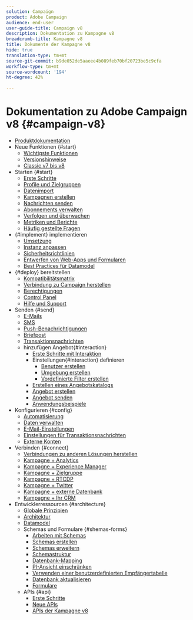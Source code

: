 ```yaml
---
solution: Campaign
product: Adobe Campaign
audience: end-user
user-guide-title: Campaign v8
description: Dokumentation zu Kampagne v8
breadcrumb-title: Kampagne v8
title: Dokumente der Kampagne v8
hide: true
translation-type: tm+mt
source-git-commit: b9de052de5aaeee4b089feb70bf20723be5c9cfa
workflow-type: tm+mt
source-wordcount: '194'
ht-degree: 42%

---
```



# Dokumentation zu Adobe Campaign v8 {#campaign-v8}

+ [Produktdokumentation](campaign-home.md)
+ Neue Funktionen {#start}
   + [Wichtigste Funktionen](start/whats-new.md)
   + [Versionshinweise](start/release-notes.md)
   + [Classic v7 bis v8](start/capability-matrix.md)
+ Starten {#start}
   + [Erste Schritte](start/get-started.md)
   + [Profile und Zielgruppen](start/audiences.md)
   + [Datenimport](start/import.md)
   + [Kampagnen erstellen](start/campaigns.md)
   + [Nachrichten senden](start/create-message.md)
   + [Abonnements verwalten](start/subscriptions.md)
   + [Verfolgen und überwachen](start/tracking.md)
   + [Metriken und Berichte](start/reporting.md)
   + [Häufig gestellte Fragen](start/campaign-faq.md)
+ {#implement} implementieren
   + [Umsetzung](start/implement.md)
   + [Instanz anpassen](dev/customize.md)
   + [Sicherheitsrichtlinien](config/security.md)
   + [Entwerfen von Web-Apps und Formularen](dev/webapps.md)
   + [Best Practices für Datamodel](dev/datamodel-best-practices.md)
+ {#deploy} bereitstellen
   + [Kompatibilitätsmatrix](start/compatibility-matrix.md)
   + [Verbindung zu Campaign herstellen](start/connect.md)
   + [Berechtigungen](start/permissions.md)
   + [Control Panel](config/self-service.md)
   + [Hilfe und Support](start/support.md)
+ Senden {#send}
   + [E-Mails](send/email.md)
   + [SMS](send/sms.md)
   + [Push-Benachrichtigungen ](send/push.md)
   + [Briefpost](send/direct-mail.md)
   + [Transaktionsnachrichten ](send/transactional.md)
   + hinzufügen Angebot{#interaction}
      + [Erste Schritte mit Interaktion](send/interaction.md)
      + Einstellungen{#interaction} definieren
         + [Benutzer erstellen](send/interaction-operators.md)
         + [Umgebung erstellen](send/interaction-env.md)
         + [Vordefinierte Filter erstellen](send/interaction-predefined-filters.md)
      + [Erstellen eines Angebotskatalogs](send/interaction-offer-catalog.md)
      + [Angebot erstellen](send/interaction-offer.md)
      + [Angebot senden](send/interaction-send-offers.md)
      + [Anwendungsbeispiele](send/interaction-use-cases.md)
+ Konfigurieren {#config}
   + [Automatisierung](config/workflows.md)
   + [Daten verwalten](config/replication.md)
   + [E-Mail-Einstellungen](config/email-settings.md)
   + [Einstellungen für Transaktionsnachrichten](config/transactional-msg-settings.md)
   + [Externe Konten](config/external-accounts.md)
+ Verbinden {#connect}
   + [Verbindungen zu anderen Lösungen herstellen](connect/integration.md)
   + [Kampagne + Analytics](connect/ac-aa.md)
   + [Kampagne + Experience Manager](connect/ac-aem.md)
   + [Kampagne + Zielgruppe](connect/ac-at.md)
   + [Kampagne + RTCDP](connect/ac-rtcdp.md)
   + [Kampagne + Twitter](connect/ac-tw.md)
   + [Kampagne + externe Datenbank](connect/fda.md)
   + [Kampagne + Ihr CRM](connect/crm.md)
+ Entwicklerressourcen {#architecture}
   + [Globale Prinzipien](dev/general-architecture.md)
   + [Architektur](dev/architecture.md)
   + [Datamodel](dev/datamodel.md)
   + Schemas und Formulare {#shemas-forms}
      + [Arbeiten mit Schemas](dev/schemas.md)
      + [Schemas erstellen](dev/create-schema.md)
      + [Schemas erweitern](dev/extend-schema.md)
      + [Schemastruktur](dev/schema-structure.md)
      + [Datenbank-Mapping](dev/database-mapping.md)
      + [PI-Ansicht einschränken](dev/restrict-pi-view.md)
      + [Verwenden einer benutzerdefinierten Empfängertabelle](dev/custom-recipient.md)
      + [Datenbank aktualisieren](dev/update-database-structure.md)
      + [Formulare](dev/forms.md)
   + APIs {#api}
      + [Erste Schritte](dev/api.md)
      + [Neue APIs](dev/new-apis.md)
      + [APIs der Kampagne v8](https://docs.adobe.com/content/help/en/campaign-classic/technicalresources/api/index.html)


